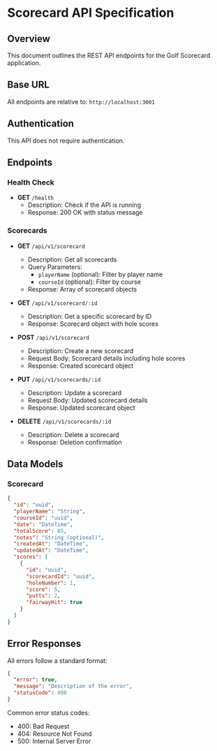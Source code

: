 # Scorecard API Specification

## Overview
This document outlines the REST API endpoints for the Golf Scorecard application.

## Base URL
All endpoints are relative to: `http://localhost:3001`

## Authentication
This API does not require authentication.

## Endpoints

### Health Check
- **GET** `/health`
  - Description: Check if the API is running
  - Response: 200 OK with status message

### Scorecards
- **GET** `/api/v1/scorecard`
  - Description: Get all scorecards
  - Query Parameters:
    - `playerName` (optional): Filter by player name
    - `courseId` (optional): Filter by course
  - Response: Array of scorecard objects

- **GET** `/api/v1/scorecard/:id`
  - Description: Get a specific scorecard by ID
  - Response: Scorecard object with hole scores

- **POST** `/api/v1/scorecard`
  - Description: Create a new scorecard
  - Request Body: Scorecard details including hole scores
  - Response: Created scorecard object

- **PUT** `/api/v1/scorecards/:id`
  - Description: Update a scorecard
  - Request Body: Updated scorecard details
  - Response: Updated scorecard object

- **DELETE** `/api/v1/scorecards/:id`
  - Description: Delete a scorecard
  - Response: Deletion confirmation

## Data Models

### Scorecard
```json
{
  "id": "uuid",
  "playerName": "String",
  "courseId": "uuid",
  "date": "DateTime",
  "totalScore": 85,
  "notes": "String (optional)",
  "createdAt": "DateTime",
  "updatedAt": "DateTime",
  "scores": [
    {
      "id": "uuid",
      "scorecardId": "uuid",
      "holeNumber": 1,
      "score": 5,
      "putts": 2,
      "fairwayHit": true
    }
  ]
}
```

## Error Responses
All errors follow a standard format:

```json
{
  "error": true,
  "message": "Description of the error",
  "statusCode": 400
}
```

Common error status codes:
- 400: Bad Request
- 404: Resource Not Found
- 500: Internal Server Error 